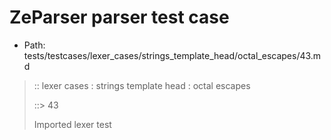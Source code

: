 # ZeParser parser test case

- Path: tests/testcases/lexer_cases/strings_template_head/octal_escapes/43.md

> :: lexer cases : strings template head : octal escapes
>
> ::> 43
>
> Imported lexer test
>
> <template head> ZeroToThreeOctalDigit [lookahead @{x2209}@ OctalDigit] (end of string)

## Input

`````js
`\32${"<--"}`
`````

## Output

_Note: the whole output block is auto-generated. Manual changes will be overwritten!_

Below follow outputs in four parsing modes: sloppy mode, strict mode script goal, module goal, web compat mode (always sloppy).

Note that the output parts are auto-generated by the test runner to reflect actual result.

### Sloppy mode

Parsed with script goal and as if the code did not start with strict mode header.

`````
throws: Parser error!
  Template contained an illegal escape

`\32${"<--"}`
^------- error
`````

### Strict mode

Parsed with script goal but as if it was starting with `"use strict"` at the top.

_Output same as sloppy mode._

### Module goal

Parsed with the module goal.

_Output same as sloppy mode._

### Web compat mode

Parsed in sloppy script mode but with the web compat flag enabled.

_Output same as sloppy mode._
